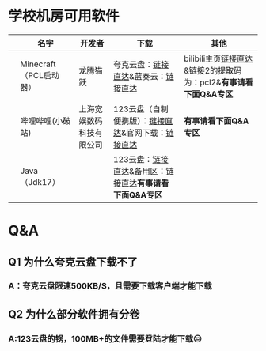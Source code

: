 # 学校机房可用软件
||名字|开发者|下载|其他|
|---|---|---|---|---|
||Minecraft（PCL启动器）|龙腾猫跃|夸克云盘：<a href="https://pan.quark.cn/s/8a343b247b18#/list/share">链接直达</a>&蓝奏云：<a href="https://ltcat.lanzouv.com/b0aj6gsid">链接直达</a>|bilibili主页<a href="https://space.bilibili.com/11343203">链接直达</a> &链接2的提取码为：pcl2&**有事请看下面Q&A专区**|
||哔哩哔哩(小破站)|上海宽娱数码科技有限公司|123云盘（自制便携版）：<a href="https://www.123684.com/s/QfmKVv-67Qhh">链接直达</a>&官网下载：<a href="app.bilibili.com">链接直达</a>|**有事请看下面Q&A专区**|
||Java（Jdk17）||123云盘：<a href="https://www.123684.com/s/QfmKVv-y7Qhh">链接直达</a>&备用区：<a href="https://www.123865.com/s/QfmKVv-y7Qhh">链接直达</a>**有事请看下面Q&A专区**|

# Q&A
## Q1 为什么夸克云盘下载不了
### A：夸克云盘限速500KB/S，且需要下载客户端才能下载
## Q2 为什么部分软件拥有分卷
### A:123云盘的锅，100MB+的文件需要登陆才能下载😒

